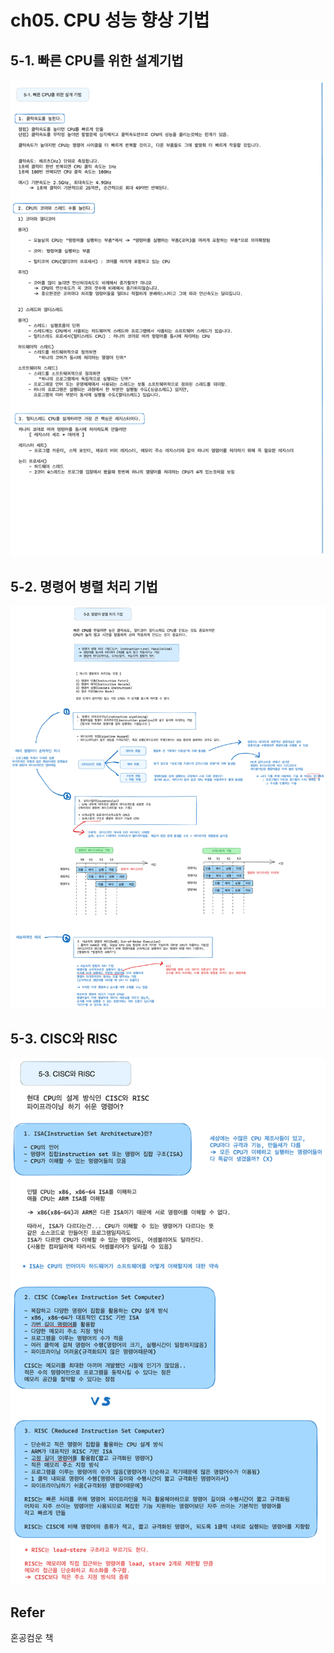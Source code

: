 # ch05. CPU 성능 향상 기법

## 5-1. 빠른 CPU를 위한 설계기법

![5-1 image](../../img/computer-structure/5-1.png)

## 5-2. 명령어 병렬 처리 기법

![5-2 image](../../img/computer-structure/5-2.png)

## 5-3. CISC와 RISC

![5-3 image](../../img/computer-structure/5-3.png)

## Refer
혼공컴운 책
